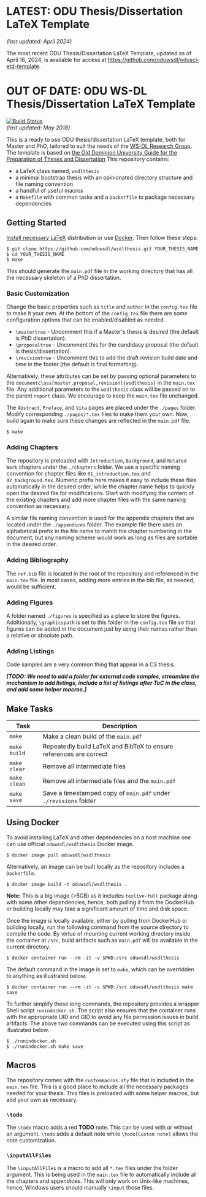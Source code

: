 # LATEST: ODU Thesis/Dissertation LaTeX Template
*(last updated: April 2024)*

The most recent ODU Thesis/Dissertation LaTeX Template, updated as of April 16, 2024, is available for access at https://github.com/oduwsdl/odusci-etd-template.

# OUT OF DATE: ODU WS-DL Thesis/Dissertation LaTeX Template
[![Build Status](https://travis-ci.com/oduwsdl/wsdlthesis.svg?branch=master)](https://travis-ci.com/oduwsdl/wsdlthesis)  
*(last updated: May 2018)*

This is a ready to use ODU thesis/dissertation LaTeX template, both for Master and PhD, tailored to suit the needs of the [WS-DL Research Group](https://ws-dl.cs.odu.edu/).
The template is based on [the Old Dominion University Guide for the Preparation of Theses and Dissertation](https://www.odu.edu/content/dam/odu/offices/graduate-studies/thesis-dissertation/docs/thesis_dissertation_guide.pdf)
This repository contains:

* a LaTeX class named, `wsdlthesis`
* a minimal bootstrap thesis with an opinionated directory structure and file naming convention
* a handful of useful macros
* a `Makefile` with common tasks and a `Dockerfile` to package necessary dependencies

## Getting Started

[Install necessary LaTeX](https://en.wikibooks.org/wiki/LaTeX/Installation) distribution or use [Docker](https://docs.docker.com/engine/installation/).
Then follow these steps:

```
$ git clone https://github.com/oduwsdl/wsdlthesis.git YOUR_THESIS_NAME
$ cd YOUR_THESIS_NAME
$ make
```

This should generate the `main.pdf` file in the working directory that has all the necessary skeleton of a PhD dissertation.

### Basic Customization

Change the basic properties such as `title` and `author` in the `config.tex` file to make it your own.
At the bottom of the `config.tex` file there are some configuration options that can be enabled/disabled as needed.

* `\mastertrue` - Uncomment this if a Master's thesis is desired (the default is PhD dissertation).
* `\proposaltrue` - Uncomment this for the candidacy proposal (the default is thesis/dissertation).
* `\revisiontrue` - Uncomment this to add the draft revision build date and time in the footer (the default is final formatting).

Alternatively, these attributes can be set by passing optional parameters to the `documentclass[master,proposal,revision]{wsdlthesis}` in the `main.tex` file.
Any additional parameters to the `wsdlthesis` class will be passed on to the parent `report` class.
We encourage to keep the `main.tex` file unchanged.

The `Abstract`, `Preface`, and `Vita` pages are placed under the `./pages` folder.
Modify corresponding `./pages/*.tex` files to make them your own.
Now, build again to make sure these changes are reflected in the `main.pdf` file.

```
$ make
```

### Adding Chapters

The repository is preloaded with `Introduction`, `Background`, and `Related Work` chapters under the `./chapters` folder.
We use a specific naming convention for chapter files like `01_introduction.tex` and `02_background.tex`.
Numeric prefix here makes it easy to include these files automatically in the desired order, while the chapter name helps to quickly open the desired file for modifications.
Start with modifying the content of the existing chapters and add more chapter files with the same naming convention as necessary.

A similar file naming convention is used for the appendix chapters that are located under the `./appendices` folder.
The example file there uses an alphabetical prefix in the file name to match the chapter numbering in the document, but any naming scheme would work as long as files are sortable in the desired order.

### Adding Bibliography

The `ref.bib` file is located in the root of the repository and referenced in the `main.tex` file.
In most cases, adding more entries in the bib file, as needed, would be sufficient.

### Adding Figures

A folder named `./figures` is specified as a place to store the figures.
Additionally, `\graphicspath` is set to this folder in the `config.tex` file so that figures can be added in the document just by using their names rather than a relative or absolute path.

### Adding Listings

Code samples are a very common thing that appear in a CS thesis.

***[TODO: We need to add a folder for external code samples, streamline the mechanism to add listings, include a list of listings after ToC in the class, and add some helper macros.]***

## Make Tasks

Task         | Description
-------------|-------------------------------------------------------------------
`make`       | Make a clean build of the `main.pdf`
`make build` | Repeatedly build LaTeX and BibTeX to ensure references are correct
`make clear` | Remove all intermediate files
`make clean` | Remove all intermediate files and the `main.pdf`
`make save`  | Save a timestamped copy of `main.pdf` under `./revisions` folder

## Using Docker

To avoid installing LaTeX and other dependencies on a host machine one can use official `oduwsdl/wsdlthesis` Docker image.

```
$ docker image pull oduwsdl/wsdlthesis
```

Alternatively, an image can be built locally as the repository includes a `Dockerfile`.

```
$ docker image build -t oduwsdl/wsdlthesis .
```

**Note:** This is a big image (>5GB) as it includes `texlive-full` package along with some other dependencies, hence, both pulling it from the DockerHub or building locally may take a significant amount of time and disk space.

Once the image is locally available, either by pulling from DockerHub or building locally, run the following command from the source directory to compile the code.
By virtue of mounting current working directory inside the container at `/src`, build artifacts such as `main.pdf` will be available in the current directory.

```
$ docker container run --rm -it -v $PWD:/src oduwsdl/wsdlthesis
```

The default command in the image is set to `make`, which can be overridden to anything as illustrated below.

```
$ docker container run --rm -it -v $PWD:/src oduwsdl/wsdlthesis make save
```

To further simplify these long commands, the repository provides a wrapper Shell script `runindocker.sh`.
The script also ensures that the container runs with the appropriate UID and GID to avoid any file permission issues in build artifacts.
The above two commands can be executed using this script as illustrated below.

```
$ ./runindocker.sh
$ ./runindocker.sh make save
```

## Macros

The repository comes with the `custommacros.sty` file that is included in the `main.tex` file.
This is a good place to include all the necessary packages needed for your thesis.
This files is preloaded with some helper macros, but add your own as necessary.

### `\todo`

The `\todo` macro adds a red **TODO** note.
This can be used with or without an argument.
`\todo` adds a default note while `\todo[Custom note]` allows the note customization.

### `\inputAllFiles`

The `\inputAllFiles` is a macro to add all `*.tex` files under the folder argument.
This is being used in the `main.tex` file to automatically include all the chapters and appendices.
This will only work on Unix-like machines, hence, Windows users should manually `\input` those files.
